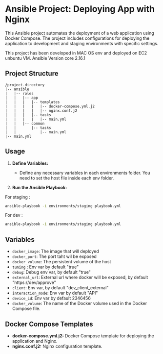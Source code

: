 # Ansible Project: Deploying App with Nginx

This Ansible project automates the deployment of a web application using Docker Compose. The project includes configurations for deploying the application to development and staging environments with specific settings.

This project has been developed in MAC OS env and deployed on EC2 unbuntu VM. Ansible Version core 2.16.1

## Project Structure

```
/project-directory
|-- ansible
|   |-- roles
|   |   |-- app
|   |   |   |-- templates
|   |   |   |   |-- docker-compose.yml.j2
|   |   |   |   |-- nginx.conf.j2
|   |   |   |-- tasks
|   |   |   |   |-- main.yml
|   |   |-- common
|   |       |-- tasks
|   |           |-- main.yml
|-- main.yml
```

## Usage

1. **Define Variables:**
   - Define any necessary variables in each environments folder. You need to set the host file inside each env folder.

2. **Run the Ansible Playbook:**

For staging : 
   ```bash
   ansible-playbook -i environments/staging playbook.yml
   ```

For dev : 
   ```bash
   ansible-playbook -i environments/staging playbook.yml
   ```


## Variables

- `docker_image`: The image that will deployed
- `docker_port`: The port taht wil be exposed
- `docker_volume`: The persistent volume of the host
- `tuning` : Env var by default "true"
- `debug`: Debug env var, by default "true"
- `external_url`: External url where docker will be exposed, by default "https://dev/approve"
- `client`: Env var, by default "dev_client_external"
- `interaction_mode`: Env var by default "API"
- `device_id`: Env var by default 2346456
- `docker_volume`: The name of the Docker volume used in the Docker Compose file.

## Docker Compose Templates

- **docker-compose.yml.j2:** Docker Compose template for deploying the application and Nginx.
- **nginx.conf.j2:** Nginx configuration template.